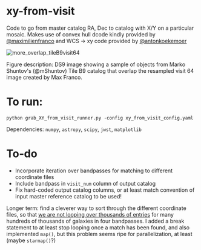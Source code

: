 # xy-from-visit
Code to go from master catalog RA, Dec to catalog with  X/Y on a particular mosaic. Makes use of convex hull dcode kindly provided by [@maximilienfranco](https://github.com/maximilienfranco) and WCS -> xy code provided by [@antonkoekemoer](https://github.com/antonkoekemoer)

![more_overlap_tileB9visit64](https://github.com/mcclearyj/xy-from-visit/assets/14120046/42cb0b25-ed88-4cba-88af-29d1b7d9ba71)

Figure description: DS9 image showing a sample of objects from Marko Shuntov's (@mShuntov) Tile B9 catalog that overlap the resampled visit 64 image created by Max Franco.

# To run:
```
python grab_XY_from_visit_runner.py -config xy_from_visit_config.yaml
```

Dependencies: `numpy`, `astropy`, `scipy`, `jwst`, `matplotlib`

# To-do

- Incorporate iteration over bandpasses for matching to different coordinate files
- Include bandpass in `visit_num` column of output catalog
- Fix hard-coded output catalog columns, or at least match convention of input master reference catalog to be used!

Longer term: find a cleverer way to sort through the different coordinate files, so that [we are not looping over thousands of entries]([url](https://github.com/mcclearyj/xy-from-visit/blob/5dbc3c943b2cd5e369893c4e3b1b3cf119649c7e/max_polygons.py#L90)https://github.com/mcclearyj/xy-from-visit/blob/5dbc3c943b2cd5e369893c4e3b1b3cf119649c7e/max_polygons.py#L90) for many hundreds of thousands of galaxies in four bandpasses. I added a break statement to at least stop looping once a match has been found, and also implemented `map()`, but this problem seems ripe for parallelization, at least (maybe `starmap()`?)
